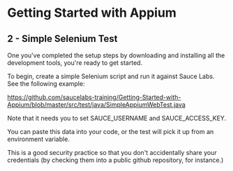 # Getting Started with Appium

## 2 - Simple Selenium Test

One you've completed the setup steps
by downloading and installing all the development tools,
you're ready to get started.

To begin, create a simple Selenium script and run it against Sauce Labs.
See the following example:

https://github.com/saucelabs-training/Getting-Started-with-Appium/blob/master/src/test/java/SimpleAppiumWebTest.java

Note that it needs you to set SAUCE_USERNAME and SAUCE_ACCESS_KEY.

You can paste this data into your code,
or the test will pick it up from an environment variable.

This is a good security practice so that you don't accidentally share your credentials
(by checking them into a public github repository, for instance.)
